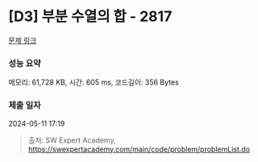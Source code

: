 # [D3] 부분 수열의 합 - 2817 

[문제 링크](https://swexpertacademy.com/main/code/problem/problemDetail.do?contestProbId=AV7IzvG6EksDFAXB) 

### 성능 요약

메모리: 61,728 KB, 시간: 605 ms, 코드길이: 356 Bytes

### 제출 일자

2024-05-11 17:19



> 출처: SW Expert Academy, https://swexpertacademy.com/main/code/problem/problemList.do